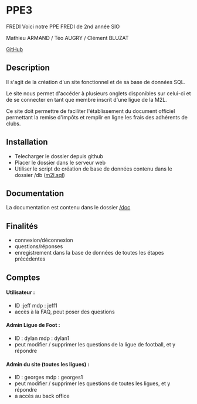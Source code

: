 # PPE3
FREDI
Voici notre PPE FREDI de 2nd année SIO

Mathieu ARMAND / Téo AUGRY / Clément BLUZAT

[GitHub](https://github.com/MathieuARMD/PPE3.git)

## Description
Il s'agit de la création d'un site fonctionnel et de sa base de données SQL.
 
Le site nous permet d'accéder à plusieurs onglets disponibles sur celui-ci et de se connecter en tant que membre inscrit d'une ligue de la M2L. 

Ce site doit permettre de faciliter l'établissement du document officiel permettant la remise d'impôts et remplir en ligne les frais des adhérents de clubs.


## Installation
 * Telecharger le dossier depuis github 
 * Placer le dossier dans le serveur web
 * Utiliser le script de création de base de données contenu dans le dossier /db ([m2l.sql](./db/m2l.sql))

## Documentation
La documentation est contenu dans le dossier [/doc](./doc)

## Finalités
* connexion/déconnexion
* questions/réponses
* enregistrement dans la base de données de toutes les étapes précédentes


## Comptes

#### Utilisateur : 
* ID :jeff  mdp : jeff1
* accès à la FAQ, peut poser des questions 

#### Admin Ligue de Foot :
* ID : dylan  mdp : dylan1
* peut modifier / supprimer les questions de la ligue de football, et y répondre

#### Admin du site (toutes les ligues) :
* ID : georges  mdp : georges1
* peut modifier / supprimer les questions de toutes les ligues, et y répondre
* a accès au back office
